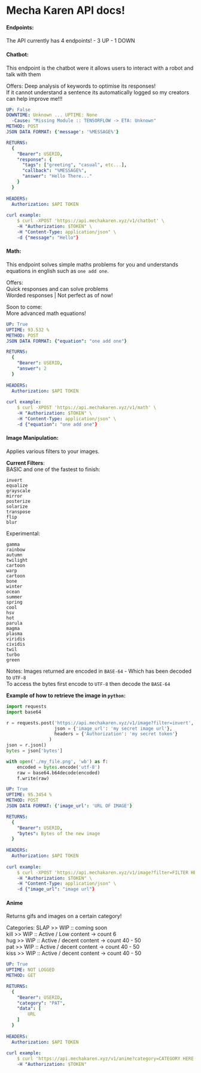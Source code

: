 # Mecha Karen API docs!

#### Endpoints:
The API currently has 4 endpoints!
    - 3 UP 
    - 1 DOWN

#### Chatbot:
This endpoint is the chatbot were it allows users to interact with a robot and talk with them

Offers:
Deep analysis of keywords to optimise its responses!<br/>
If it cannot understand a sentence its automatically logged so my creators can help improve me!!!

```yaml
UP: False
DOWNTIME: Unknown ... UPTIME: None
  -Cause: "Missing Module :: TENSORFLOW -> ETA: Unknown"
METHOD: POST
JSON DATA FORMAT: {'message': '%MESSAGE%'}

RETURNS:
  {
    "Bearer": USERID,
    "response": {
      "tags": ["greeting", "casual", etc...],
      "callback": "%MESSAGE%",
      "answer": "Hello There..."
    }
  }
  
HEADERS:
  Authorization: $API TOKEN
  
curl example:
    $ curl -XPOST 'https://api.mechakaren.xyz/v1/chatbot' \
    -H "Authorization: $TOKEN" \
    -H "Content-Type: application/json" \
    -d {"message": "Hello"}
```

#### Math:
This endpoint solves simple maths problems for you and understands equations in english such as `one add one`.

Offers:
<br/>
  Quick responses and can solve problems<br/>
  Worded responses | Not perfect as of now!
  
Soon to come:<br/>
  More advanced math equations!
  
```yaml
UP: True
UPTIME: 93.532 %
METHOD: POST
JSON DATA FORMAT: {"equation": "one add one"}

RETURNS:
  {
    "Bearer": USERID,
    "answer": 2
  }
  
HEADERS:
  Authorization: $API TOKEN
  
curl example:
    $ curl -XPOST 'https://api.mechakaren.xyz/v1/math' \
    -H "Authorization: $TOKEN" \
    -H "Content-Type: application/json" \
    -d {"equation": "one add one"}
```

#### Image Manipulation:
Applies various filters to your images.

**Current Filters**:<br/>
  BASIC and one of the fastest to finish:<br>
  ```
  invert
  equalize 
  grayscale
  mirror 
  posterize 
  solarize
  transpose 
  flip
  blur
  ```
  
  Experimental:
  ```
  gamma
  rainbow
  autumn
  twilight
  cartoon
  warp
  cartoon
  bone
  winter
  ocean
  summer
  spring
  cool
  hsv
  hot
  parula
  magma
  plasma
  viridis
  cividis
  twil
  turbo
  green
  ```
  
Notes:
Images returned are encoded in `BASE-64` - Which has been decoded to `UTF-8`<br/>
To access the bytes first encode to `UTF-8` then decode the `BASE-64`

**Example of how to retrieve the image in `python`:**
```py
import requests
import base64

r = requests.post('https://api.mechakaren.xyz/v1/image?filter=invert',
                  json = {'image_url': 'my secret image url'},
                  headers = {'Authorization': 'my secret token'}
                )
json = r.json()
bytes = json['bytes']

with open('./my_file.png', 'wb') as f:
    encoded = bytes.encode('utf-8')
    raw = base64.b64decode(encoded)
    f.write(raw)
```

```yaml
UP: True
UPTIME: 95.3454 %
METHOD: POST
JSON DATA FORMAT: {'image_url': 'URL OF IMAGE'}

RETURNS:
  {
    "Bearer": USERID,
    "bytes": Bytes of the new image
  }
  
HEADERS:
  Authorization: $API TOKEN
  
curl example:
    $ curl -XPOST 'https://api.mechakaren.xyz/v1/image?filter=FILTER HERE' \
    -H "Authorization: $TOKEN" \
    -H "Content-Type: application/json" \
    -d {"image_url": "image url"}
```

#### Anime
Returns gifs and images on a certain category!

Categories:
    SLAP >> WIP :: coming soon<br/>
    kill >> WIP :: Active / Low content -> count 6<br/>
    hug >> WIP :: Active / decent content -> count 40 - 50<br/>
    pat >> WIP :: Active / decent content -> count 40 - 50<br/>
    kiss >> WIP :: Active / decent content -> count 40 - 50<br/>
    
```yaml
UP: True
UPTIME: NOT LOGGED
METHOD: GET

RETURNS:
  {
    "Bearer": USERID,
    "category": "PAT",
    "data": [
        URL
    ]
  }
  
HEADERS:
  Authorization: $API TOKEN
  
curl example:
    $ curl 'https://api.mechakaren.xyz/v1/anime?category=CATEGORY HERE' \
    -H "Authorization: $TOKEN"
